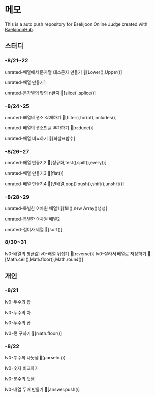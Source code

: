 # 메모
This is a auto push repository for Baekjoon Online Judge created with [BaekjoonHub](https://github.com/BaekjoonHub/BaekjoonHub).

## 스터디

### -8/21~22

unrated-배열에서 문자열 대소문자 만들기 💙[Lower(),Upper()]

unrated-배열 만들기1

unrated-문자열의 앞의 n글자 💙[slice(),splice()]

### -8/24~25

unrated-배열의 원소 삭제하기 💙[filter(),for(of),includes()]

unrated-배열의 원소만큼 추가하기 💙[reduce()]

unrated-배열 비교하기 💙[화살표함수]

### -8/26~27

unrated-배열 만들기2 💙[정규화,test(),spilt(),every()]

unrated-배열 만들기3 💙[flat()]

unrated-배열 만들기4 💙[빈배열,pop(),push(),shift(),unshift()]

### -8/28~29

unrated-특별한 이차원 배열1 💙[fill(),new Array()생성]

unrated-특별한 이차원 배열2

unrated-접미사 배열 💙[sort()]

### 8/30~31
lv0-배열의 평균값
lv0-배열 뒤집기 💙[reverse()]
lv0-잘라서 배열로 저장하기 💙[Math.ceil(),Math.floor(),Math.round()]

## 개인

### -8/21

lv0-두수의 합

lv0-두수의 차

lv0-두수의 곱

lv0-몫 구하기 💙[math.floor()]

### -8/22

lv0-두수의 나눗셈 💙[parseInt()]

lv0-숫자 비교하기 

lv0-분수의 덧셈

lv0-배열 두배 만들기 💙[answer.push()]

